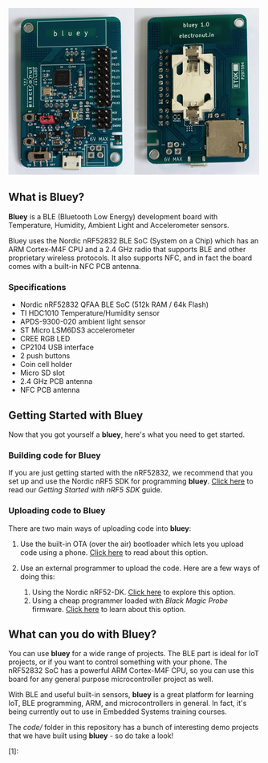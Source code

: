 ![bluey](bluey-1.0.png)

## What is Bluey?

**Bluey** is a BLE (Bluetooth Low Energy) development board with Temperature, Humidity, Ambient Light and
Accelerometer sensors.

Bluey uses the Nordic nRF52832 BLE
SoC (System on a Chip) which has an ARM Cortex-M4F CPU and a 2.4 GHz radio
that supports BLE and other proprietary wireless protocols. It also supports
NFC, and in fact the board comes with a built-in NFC PCB antenna.

### Specifications

- Nordic nRF52832 QFAA BLE SoC (512k RAM / 64k Flash)
- TI HDC1010 Temperature/Humidity sensor
- APDS-9300-020 ambient light sensor
- ST Micro LSM6DS3 accelerometer
- CREE RGB LED
- CP2104 USB interface
- 2 push buttons
- Coin cell holder
- Micro SD slot
- 2.4 GHz PCB antenna
- NFC PCB antenna

## Getting Started with Bluey

Now that you got yourself a **bluey**, here's what you need to get started.

### Building code for Bluey

If you are just getting started with the nRF52832, we recommend that you set up and
use the Nordic nRF5 SDK for programming **bluey**. [Click here](nrf5-sdk-setup.md) to
read our *Getting Started with nRF5 SDK* guide.

### Uploading code to Bluey

There are two main ways of uploading code into **bluey**:

1. Use the built-in OTA (over the air) bootloader which lets you upload code
using a phone. [Click here](ota-prog.md) to read about this option.

2. Use an external programmer to upload the code. Here are a few ways of doing this:
   1. Using the Nordic nRF52-DK. [Click here](nRF52-DK-prog.md) to explore this option.
   2. Using a cheap programmer loaded with *Black Magic Probe* firmware. [Click here](blackmagic-prog.md) to learn
  about this option.

## What can you do with Bluey?

You can use **bluey** for a wide range of projects. The BLE part is ideal for IoT
projects, or if you want to control something with your phone. The nRF52832 SoC
has a powerful ARM Cortex-M4F CPU, so you can use this board for any general purpose
microcontroller project as well.

With BLE and useful built-in sensors, **bluey** is a great platform for learning
IoT, BLE programming, ARM, and microcontrollers in general. In fact, it's being
currently out to use in Embedded Systems training courses.

The *code/* folder
in this repository has a bunch of interesting demo projects that we have built using
**bluey** - so do take a look!

[1]:

